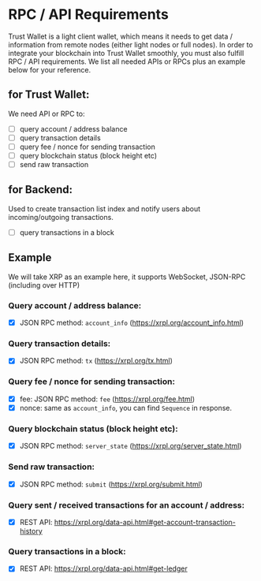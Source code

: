 # RPC / API Requirements

Trust Wallet is a light client wallet, which means it needs to get data / information from remote nodes (either light nodes or full nodes). In order to integrate your blockchain into Trust Wallet smoothly, you must also fulfill RPC / API requirements. We list all needed APIs or RPCs plus an example below for your reference.

## for Trust Wallet: 

We need API or RPC to: 

- [ ] query account / address balance
- [ ] query transaction details
- [ ] query fee / nonce for sending transaction
- [ ] query blockchain status (block height etc)
- [ ] send raw transaction

## for Backend: 

Used to create transaction list index and notify users about incoming/outgoing transactions.

- [ ] query transactions in a block

## Example

We will take XRP as an example here, it supports WebSocket, JSON-RPC (including over HTTP)

### Query account / address balance:
- [x] JSON RPC method: `account_info` (https://xrpl.org/account_info.html)

### Query transaction details:
- [x] JSON RPC method: `tx` (https://xrpl.org/tx.html)

### Query fee / nonce for sending transaction:
- [x] fee: JSON RPC method: `fee` (https://xrpl.org/fee.html)
- [x] nonce: same as `account_info`, you can find `Sequence` in response.

### Query blockchain status (block height etc):
- [x] JSON RPC method: `server_state` (https://xrpl.org/server_state.html)

### Send raw transaction:
- [x] JSON RPC method: `submit` (https://xrpl.org/submit.html)

### Query sent / received transactions for an account / address:
- [x] REST API: https://xrpl.org/data-api.html#get-account-transaction-history

### Query transactions in a block:
- [x] REST API: https://xrpl.org/data-api.html#get-ledger
